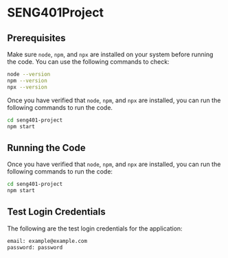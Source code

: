 # SENG401Project


## Prerequisites
Make sure `node`, `npm`, and `npx` are installed on your system before running the code. You can use the following commands to check:

```bash
node --version
npm --version
npx --version
```

Once you have verified that `node`, `npm`, and `npx` are installed, you can run the following commands to run the code.

```bash
cd seng401-project
npm start
```



## Running the Code

Once you have verified that `node`, `npm`, and `npx` are installed, you can run the following commands to run the code:

```bash
cd seng401-project
npm start
```

## Test Login Credentials

The following are the test login credentials for the application:

```bash
email: example@example.com
password: password
```
